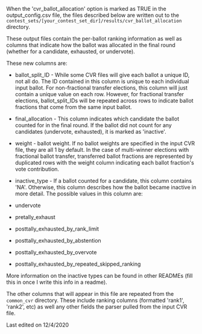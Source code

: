 When the 'cvr_ballot_allocation' option is marked as TRUE in the output_config.csv file, the files described below are written out to the `contest_sets/[your_contest_set_dir]/results/cvr_ballot_allocation` directory.

These output files contain the per-ballot ranking information as well as columns that indicate how the ballot was allocated in the final round (whether for a candidate, exhausted, or undervote).

These new columns are:
*   ballot_split_ID - While some CVR files will give each ballot a unique ID, not all do. The ID contained in this column is unique to each individual input ballot. For non-fractional transfer elections, this column will just contain a unique value on each row. However, for fractional transfer elections, ballot_split_IDs will be repeated across rows to indicate ballot fractions that come from the same input ballot.

*   final_allocation - This column indicates which candidate the ballot counted for in the final round. If the ballot did not count for any candidates (undervote, exhausted), it is marked as 'inactive'.

*   weight - ballot weight. If no ballot weights are specified in the input CVR file, they are all 1 by default. In the case of multi-winner elections with fractional ballot transfer, transferred ballot fractions are represented by duplicated rows with the weight column indicating each ballot fraction's vote contribution.

*   inactive_type - If a ballot counted for a candidate, this column contains 'NA'. Otherwise, this column describes how the ballot became inactive in more detail. The possible values in this column are:
  * undervote
  * pretally_exhaust
  * posttally_exhausted_by_rank_limit
  * posttally_exhausted_by_abstention
  * posttally_exhausted_by_overvote
  * posttally_exhausted_by_repeated_skipped_ranking

More information on the inactive types can be found in other READMEs (fill this in once I write this info in a readme).

The other columns that will appear in this file are repeated from the `common_cvr` directory. These include ranking columns (formatted 'rank1', 'rank2', etc) as well any other fields the parser pulled from the input CVR file.

Last edited on 12/4/2020
